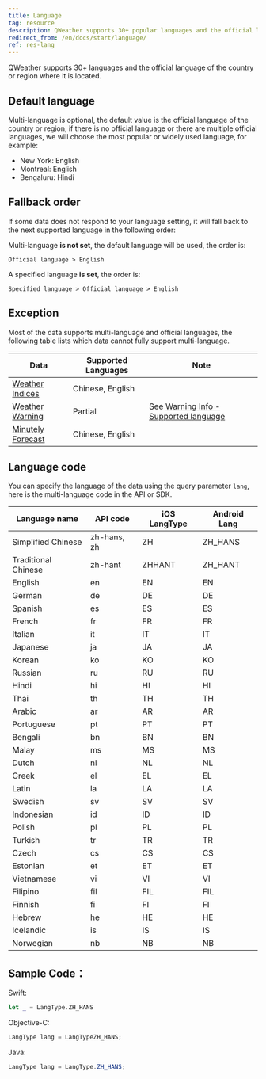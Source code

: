 ```yaml
---
title: Language
tag: resource
description: QWeather supports 30+ popular languages and the official language of the country or region where it is located, ​​including Chinese, English, German, French, Spanish, Italian, Japanese, Korean, Russian, Thai, etc., and can be called at any time with the lang parameter.
redirect_from: /en/docs/start/language/
ref: res-lang
---
```


QWeather supports 30+ languages and the official language of the country or region where it is located.

## Default language

Multi-language is optional, the default value is the official language of the country or region, if there is no official language or there are multiple official languages, we will choose the most popular or widely used language, for example:

- New York: English
- Montreal: English
- Bengaluru: Hindi

## Fallback order

If some data does not respond to your language setting, it will fall back to the next supported language in the following order:

Multi-language **is not set**, the default language will be used, the order is:

```
Official language > English
```

A specified language **is set**, the order is: 

```
Specified language > Official language > English
```

## Exception

Most of the data supports multi-language and official languages, the following table lists which data cannot fully support multi-language.

| Data  | Supported Languages | Note  |
| --- | --- | --- |
| [Weather Indices](/en/docs/api/indices/) | Chinese, English |     |
| [Weather Warning](/en/docs/api/warning/) | Partial | See [Warning Info - Supported language](/en/docs/resource/warning-info/#supported-language) |
| [Minutely Forecast](/en/docs/api/minutely/minutely-precipitation/) | Chinese, English |     |

## Language code

You can specify the language of the data using the query parameter `lang`, here is the multi-language code in the API or SDK.

| Language name | API code | iOS LangType |Android Lang  |
| --------------| -------------| ------------- | ----------- |
| Simplified Chinese | zh-hans, zh |ZH |ZH_HANS |
| Traditional Chinese | zh-hant |ZHHANT |ZH_HANT |
| English | en |EN |EN |
| German | de |DE |DE |
| Spanish | es |ES |ES |
| French | fr |FR |FR |
| Italian | it |IT |IT |
| Japanese | ja |JA |JA |
| Korean | ko |KO |KO |
| Russian | ru |RU |RU |
| Hindi | hi |HI |HI |
| Thai | th |TH |TH |
| Arabic | ar |AR |AR |
| Portuguese | pt |PT |PT |
| Bengali | bn |BN |BN |
| Malay | ms |MS |MS |
| Dutch | nl |NL |NL |
| Greek | el |EL |EL |
| Latin | la |LA |LA |
| Swedish | sv |SV |SV |
| Indonesian | id |ID |ID |
| Polish | pl |PL |PL |
| Turkish | tr |TR |TR |
| Czech | cs |CS |CS |
| Estonian | et |ET |ET |
| Vietnamese | vi |VI |VI |
| Filipino | fil |FIL |FIL |
| Finnish | fi |FI |FI |
| Hebrew | he |HE |HE |
| Icelandic | is |IS |IS |
| Norwegian | nb |NB |NB |

## Sample Code：

Swift:
```swift
let _ = LangType.ZH_HANS
```

Objective-C:
```swift
LangType lang = LangTypeZH_HANS; 
```

Java:
```java
LangType lang = LangType.ZH_HANS; 
```